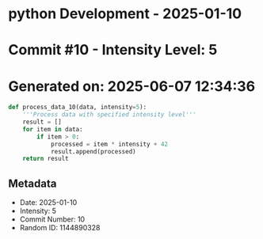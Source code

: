 ﻿# python Development - 2025-01-10
# Commit #10 - Intensity Level: 5
# Generated on: 2025-06-07 12:34:36
```python
def process_data_10(data, intensity=5):
    '''Process data with specified intensity level'''
    result = []
    for item in data:
        if item > 0:
            processed = item * intensity + 42
            result.append(processed)
    return result
```
## Metadata
- Date: 2025-01-10
- Intensity: 5
- Commit Number: 10
- Random ID: 1144890328
